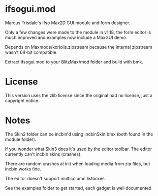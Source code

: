 ifsogui.mod
===========

Marcus Trisdale's Ifso Max2D GUI module and form designer. 

Only a few changes were made to the module in v1.18, the form editor is much improved and examples now include a MaxGUI demo.

Depends on Maxmods/koriolis.zipstream because the internal zipstream wasn't 64-bit compatible. 

Extract ifsogui.mod to your BlitzMax/mod folder and build with bmk.

License
=======

This version uses the zlib license since the original had no license, just a copyright notice.

Notes
=====

The Skin2 folder can be incbin'd using incbinSkin.bmx (both found in the module folder). 

If you wonder what Skin3 does it's used by the editor toolbar. The editor currently can't incbin skins (crashes). 

There are random crashes at init when loading media from zip files, but incbin works fine.

The editor doesn't support multicolumn listboxes.

See the examples folder to get started, each gadget is well documented.

